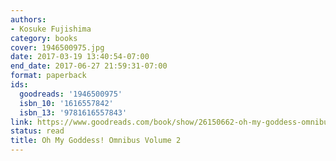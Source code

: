 ```yaml
---
authors:
- Kosuke Fujishima
category: books
cover: 1946500975.jpg
date: 2017-03-19 13:40:54-07:00
end_date: 2017-06-27 21:59:31-07:00
format: paperback
ids:
  goodreads: '1946500975'
  isbn_10: '1616557842'
  isbn_13: '9781616557843'
link: https://www.goodreads.com/book/show/26150662-oh-my-goddess-omnibus-volume-2
status: read
title: Oh My Goddess! Omnibus Volume 2
---
```

